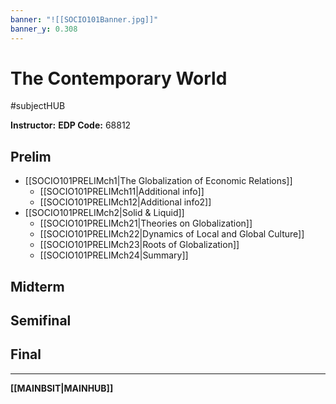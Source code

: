 ```yaml
---
banner: "![[SOCIO101Banner.jpg]]"
banner_y: 0.308
---
```

# The Contemporary World
#subjectHUB 

**Instructor:** 
**EDP Code:** 68812

## Prelim
- [[SOCIO101PRELIMch1|The Globalization of Economic Relations]]
	- [[SOCIO101PRELIMch11|Additional info]]
	- [[SOCIO101PRELIMch12|Additional info2]]
- [[SOCIO101PRELIMch2|Solid & Liquid]]
	- [[SOCIO101PRELIMch21|Theories on Globalization]]
	- [[SOCIO101PRELIMch22|Dynamics of Local and Global Culture]]
	- [[SOCIO101PRELIMch23|Roots of Globalization]]
	- [[SOCIO101PRELIMch24|Summary]]

## Midterm

## Semifinal

## Final

---
**[[MAINBSIT|MAINHUB]]**

